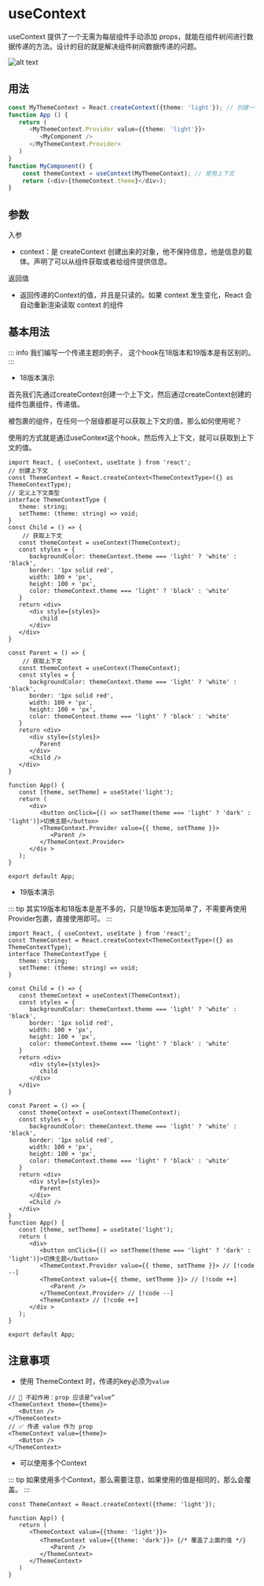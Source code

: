 # useContext

useContext 提供了一个无需为每层组件手动添加 props，就能在组件树间进行数据传递的方法。设计的目的就是解决组件树间数据传递的问题。

![alt text](./img/useContext.png)

## 用法

```ts
const MyThemeContext = React.createContext({theme: 'light'}); // 创建一个上下文
function App () {
   return (
      <MyThemeContext.Provider value={{theme: 'light'}}>
         <MyComponent />
      </MyThemeContext.Provider>
   )
}
function MyComponent() {
    const themeContext = useContext(MyThemeContext); // 使用上下文
    return (<div>{themeContext.theme}</div>);
}
```

## 参数

入参

- context：是 createContext 创建出来的对象，他不保持信息，他是信息的载体。声明了可以从组件获取或者给组件提供信息。

返回值

- 返回传递的Context的值，并且是只读的。如果 context 发生变化，React 会自动重新渲染读取 context 的组件

## 基本用法

::: info
我们编写一个传递主题的例子，
这个hook在18版本和19版本是有区别的。
:::

- 18版本演示

首先我们先通过createContext创建一个上下文，然后通过createContext创建的组件包裹组件，传递值。

被包裹的组件，在任何一个层级都是可以获取上下文的值，那么如何使用呢？

使用的方式就是通过useContext这个hook，然后传入上下文，就可以获取到上下文的值。

```tsx
import React, { useContext, useState } from 'react';
// 创建上下文
const ThemeContext = React.createContext<ThemeContextType>({} as ThemeContextType);
// 定义上下文类型
interface ThemeContextType {
   theme: string;
   setTheme: (theme: string) => void;
}
const Child = () => {
    // 获取上下文
   const themeContext = useContext(ThemeContext);
   const styles = {
      backgroundColor: themeContext.theme === 'light' ? 'white' : 'black',
      border: '1px solid red',
      width: 100 + 'px',
      height: 100 + 'px',
      color: themeContext.theme === 'light' ? 'black' : 'white'
   }
   return <div>
      <div style={styles}>
         child
      </div>
   </div>
}

const Parent = () => {
    // 获取上下文
   const themeContext = useContext(ThemeContext);
   const styles = {
      backgroundColor: themeContext.theme === 'light' ? 'white' : 'black',
      border: '1px solid red',
      width: 100 + 'px',
      height: 100 + 'px',
      color: themeContext.theme === 'light' ? 'black' : 'white'
   }
   return <div>
      <div style={styles}>
         Parent
      </div>
      <Child />
   </div>
}

function App() {
   const [theme, setTheme] = useState('light');
   return (
      <div>
         <button onClick={() => setTheme(theme === 'light' ? 'dark' : 'light')}>切换主题</button>
         <ThemeContext.Provider value={{ theme, setTheme }}>
            <Parent />
         </ThemeContext.Provider>
      </div >
   );
}

export default App;
```

- 19版本演示

::: tip
其实19版本和18版本是差不多的，只是19版本更加简单了，不需要再使用Provider包裹，直接使用即可。
:::

```tsx
import React, { useContext, useState } from 'react';
const ThemeContext = React.createContext<ThemeContextType>({} as ThemeContextType);
interface ThemeContextType {
   theme: string;
   setTheme: (theme: string) => void;
}

const Child = () => {
   const themeContext = useContext(ThemeContext);
   const styles = {
      backgroundColor: themeContext.theme === 'light' ? 'white' : 'black',
      border: '1px solid red',
      width: 100 + 'px',
      height: 100 + 'px',
      color: themeContext.theme === 'light' ? 'black' : 'white'
   }
   return <div>
      <div style={styles}>
         child
      </div>
   </div>
}

const Parent = () => {
   const themeContext = useContext(ThemeContext);
   const styles = {
      backgroundColor: themeContext.theme === 'light' ? 'white' : 'black',
      border: '1px solid red',
      width: 100 + 'px',
      height: 100 + 'px',
      color: themeContext.theme === 'light' ? 'black' : 'white'
   }
   return <div>
      <div style={styles}>
         Parent
      </div>
      <Child />
   </div>
}
function App() {
   const [theme, setTheme] = useState('light');
   return (
      <div>
         <button onClick={() => setTheme(theme === 'light' ? 'dark' : 'light')}>切换主题</button>
         <ThemeContext.Provider value={{ theme, setTheme }}> // [!code --]
         <ThemeContext value={{ theme, setTheme }}> // [!code ++]
            <Parent />
         </ThemeContext.Provider> // [!code --]
         <ThemeContext> // [!code ++]
      </div >
   );
}

export default App;
```

## 注意事项

- 使用 ThemeContext 时，传递的key必须为`value`

```tsx
// 🚩 不起作用：prop 应该是“value”
<ThemeContext theme={theme}>
   <Button />
</ThemeContext>
// ✅ 传递 value 作为 prop
<ThemeContext value={theme}>
   <Button />
</ThemeContext>
```

- 可以使用多个Context

::: tip
如果使用多个Context，那么需要注意，如果使用的值是相同的，那么会覆盖。
:::

```tsx
const ThemeContext = React.createContext({theme: 'light'});

function App() {
   return (
      <ThemeContext value={{theme: 'light'}}>
         <ThemeContext value={{theme: 'dark'}}> {/* 覆盖了上面的值 */}
            <Parent />
         </ThemeContext>
      </ThemeContext>
   )
}
```
